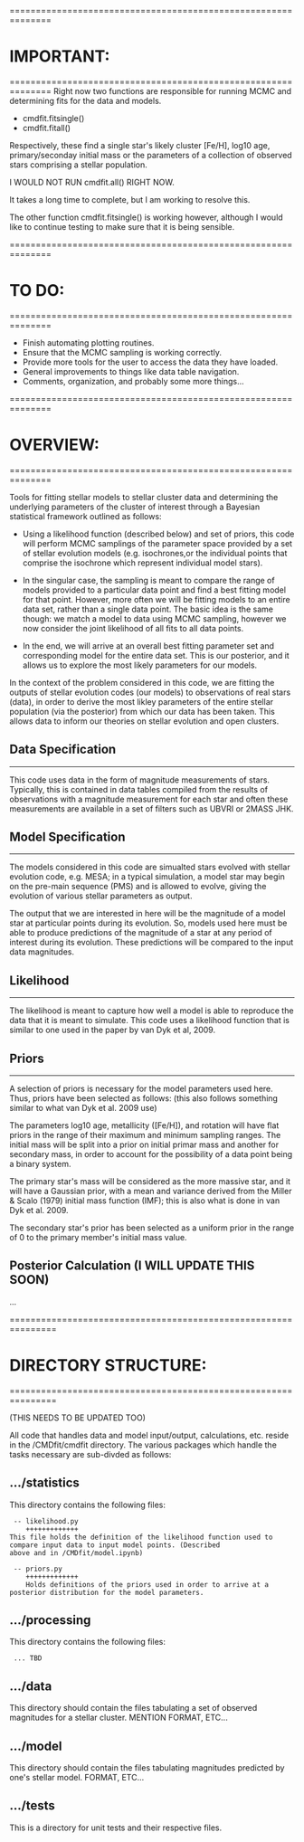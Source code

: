==============================================================
# IMPORTANT:
==============================================================
Right now two functions are responsible for running MCMC and 
determining fits for the data and models.

 + cmdfit.fitsingle()
 + cmdfit.fitall()

Respectively, these find a single star's likely cluster [Fe/H],
log10 age, primary/seconday initial mass or the parameters of a
collection of observed stars comprising a stellar population.

I WOULD NOT RUN cmdfit.all() RIGHT NOW.

It takes a long time to complete, but I am working to resolve
this.

The other function cmdfit.fitsingle() is working however,
although I would like to continue testing to make sure that
it is being sensible.

==============================================================
# TO DO:
==============================================================

 + Finish automating plotting routines.
 + Ensure that the MCMC sampling is working correctly.
 + Provide more tools for the user to access the data
   they have loaded.
 + General improvements to things like data table navigation.
 + Comments, organization, and probably some more things...

==============================================================
# OVERVIEW:
==============================================================

Tools for fitting stellar models to stellar cluster data and determining the underlying parameters of the cluster of interest 
through a Bayesian statistical framework outlined as follows:

 * Using a likelihood function (described below) and set of priors, this code will perform MCMC samplings of the parameter space
provided by a set of stellar evolution models (e.g. isochrones,or the individual points that comprise the isochrone which 
represent individual model stars).

 * In the singular case, the sampling is meant to compare the range of models provided to a particular data point and find a 
best fitting model for that point. However, more often we will be fitting models to an entire data set, rather than a single 
data point. The basic idea is the same though: we match a model to data using MCMC sampling, however we now consider the joint 
likelihood of all fits to all data points. 

 * In the end, we will arrive at an overall best fitting parameter set and corresponding model for the entire data set. This is 
our posterior, and it allows us to explore the most likely parameters for our models.

In the context of the problem considered in this code, we are fitting the outputs of stellar evolution codes (our models) to 
observations of real stars (data), in order to derive the most likley parameters of the entire stellar population (via the 
posterior) from which our data has been taken. This allows data to inform our theories on stellar evolution and open clusters.

## Data Specification
---------------------------------------------------------------

This code uses data in the form of magnitude measurements of stars. Typically, this is contained in data tables compiled from
the results of observations with a magnitude measurement for each star and often these  measurements are available in a set of 
filters such as UBVRI or 2MASS JHK.


## Model Specification
---------------------------------------------------------------

The models considered in this code are simualted stars evolved with stellar evolution code, e.g. MESA; in a typical simulation,
a model star may begin on the pre-main sequence (PMS) and is allowed to evolve, giving the evolution of various stellar parameters
as output.

The output that we are interested in here will be the magnitude of a model star at particular points during its evolution. So,
models used here must be able to produce predictions of the magnitude of a star at any period of interest during its evolution. 
These predictions will be compared to the input data magnitudes. 


## Likelihood
---------------------------------------------------------------

The likelihood is meant to capture how well a model is able to reproduce the data that it is meant to simulate. This 
code uses a likelihood function that is similar to one used in the paper by van Dyk et al, 2009.


## Priors
---------------------------------------------------------------

A selection of priors is necessary for the model parameters used here. Thus, priors have been selected as follows:
(this also follows something similar to what van Dyk et al. 2009 use)

The parameters log10 age, metallicity ([Fe/H]), and rotation will have flat priors in the range of their maximum and
minimum sampling ranges. The initial mass will be split into a prior on initial primar mass and another for secondary
mass, in order to account for the possibility of a data point being a binary system. 

The primary star's mass will be considered as the more massive star, and it will have a Gaussian prior, with a mean and
variance derived from the Miller & Scalo (1979) initial mass function (IMF); this is also what is done in van Dyk et al.
2009. 

The secondary star's prior has been selected as a uniform prior in the range of 0 to the primary member's initial mass value.

Posterior Calculation (I WILL UPDATE THIS SOON)
---------------------------------------------------------------

...

===============================================================
# DIRECTORY STRUCTURE:
===============================================================

(THIS NEEDS TO BE UPDATED TOO)

All code that handles data and model input/output, calculations, etc. reside in the /CMDfit/cmdfit directory. The various packages
which handle the tasks necessary are sub-divded as follows:

.../statistics
---------------------------------------------------------------

This directory contains the following files:

     -- likelihood.py
     	+++++++++++++
	This file holds the definition of the likelihood function used to compare input data to input model points. (Described
	above and in /CMDfit/model.ipynb)
    
     -- priors.py
        +++++++++++++
        Holds definitions of the priors used in order to arrive at a posterior distribution for the model parameters.

.../processing
--------------------------------------------------------------

This directory contains the following files:

     ... TBD

.../data
--------------------------------------------------------------

This directory should contain the files tabulating a set of observed magnitudes for a stellar cluster. MENTION FORMAT, ETC...

.../model
--------------------------------------------------------------

This directory should contain the files tabulating magnitudes predicted by one's stellar model. FORMAT, ETC...

.../tests
--------------------------------------------------------------

This is a directory for unit tests and their respective files.
